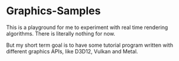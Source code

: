 # Graphics-Samples

This is a playground for me to experiment with real time rendering algorithms.
There is literally nothing for now.

But my short term goal is to have some tutorial program written with different graphics APIs, like D3D12, Vulkan and Metal.
